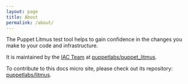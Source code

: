 ```yaml
---
layout: page
title: About
permalink: /about/
---
```


The Puppet Litmus test tool helps to gain confidence in the changes you make to your code and infrastructure.

It is maintained by the [IAC Team](https://puppetlabs.github.io/iac/) at [puppetlabs/puppet_litmus](https://github.com/puppetlabs/puppet_litmus).

To contribute to this docs micro site, please check out its repository: [puppetlabs/litmus](https://github.com/puppetlabs/litmus).
